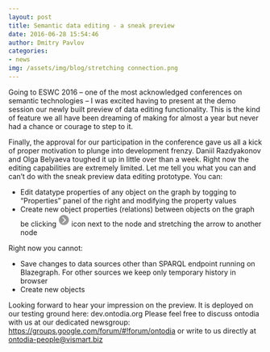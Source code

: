 ```yaml
---
layout: post
title: Semantic data editing - a sneak preview
date: 2016-06-28 15:54:46
author: Dmitry Pavlov
categories:
- news
img: /assets/img/blog/stretching connection.png
---
```

Going to ESWC 2016 – one of the most acknowledged conferences on semantic technologies – I was excited having to present at the demo session our newly built preview of data editing functionality. This is the kind of feature we all have been dreaming of making for almost a year but never had a chance or courage to step to it.

<!---more--->
Finally, the approval for our participation in the conference gave us all a kick of proper motivation to plunge into development frenzy. Daniil Razdyakonov and Olga Belyaeva toughed it up in little over than a week.
Right now the editing capabilities are extremely limited. Let me tell you what you can and can’t do with the sneak preview data editing prototype.
You can:
* Edit datatype properties of any object on the graph by togging to “Properties” panel of the right and modifying the property values
*	Create new object properties (relations) between objects on the graph  be clicking <img src="/assets/img/blog/stretch connection icon.png " alt="stretch connection icon"/> icon next to the node and stretching the arrow to another node

Right now you cannot:
*	Save changes to data sources other than SPARQL endpoint running on Blazegraph. For other sources we keep only temporary history in browser
*	Create new objects

Looking forward to hear your impression on the preview. It is deployed on our testing ground here: dev.ontodia.org
Please feel free to discuss ontodia with us at our dedicated newsgroup: https://groups.google.com/forum/#!forum/ontodia
or write to us directly at ontodia-people@vismart.biz
